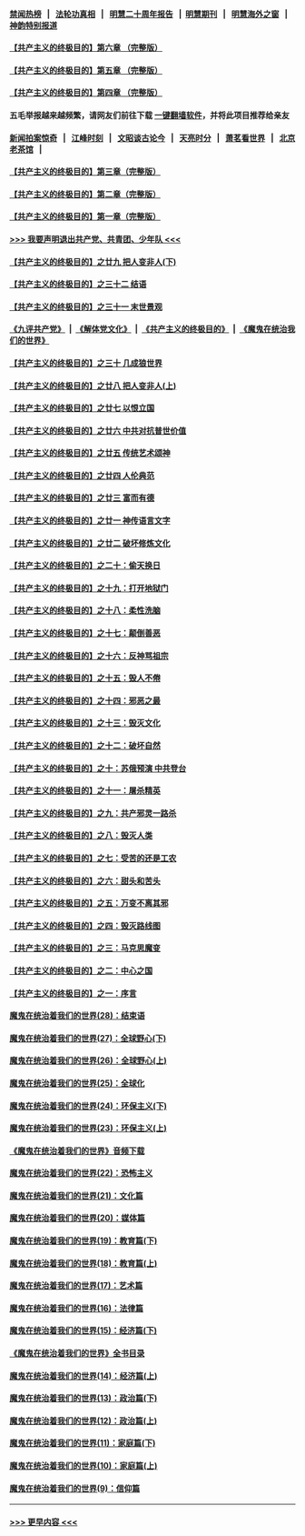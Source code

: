 #### [禁闻热榜](热点新闻.md?=0)  &nbsp;&nbsp;|&nbsp;&nbsp; [法轮功真相](https://github.com/gfw-breaker/truth/blob/master/README.md?=0) &nbsp;&nbsp;|&nbsp;&nbsp; [明慧二十周年报告](https://github.com/gfw-breaker/mh-reports/blob/master/README.md?=0) &nbsp;&nbsp;|&nbsp;&nbsp;[明慧期刊](https://github.com/gfw-breaker/mh-qikan) &nbsp;&nbsp;|&nbsp;&nbsp; [明慧海外之窗](https://github.com/gfw-breaker/mh-news/blob/master/README.md?=0) &nbsp;&nbsp;|&nbsp;&nbsp; [神韵特别报道](https://github.com/gfw-breaker/mh-news/blob/master/shenyun.md?=0)
#### [【共产主义的终极目的】第六章 （完整版）](../pages/nsc422/n11428913.md?t=03140331) 
#### [【共产主义的终极目的】第五章 （完整版）](../pages/nsc422/n11428912.md?t=03140331) 
#### [【共产主义的终极目的】第四章 （完整版）](../pages/nsc422/n11428907.md?t=03140331) 
#### 五毛举报越来越频繁，请网友们前往下载 [一键翻墙软件](https://github.com/gfw-breaker/ssr-accounts)，并将此项目推荐给亲友
#### [新闻拍案惊奇](https://github.com/gfw-breaker/banned-news/blob/master/pages/link4.md) &nbsp;&nbsp;|&nbsp;&nbsp; [江峰时刻](https://github.com/gfw-breaker/banned-news/blob/master/pages/link4.md) &nbsp;&nbsp;|&nbsp;&nbsp; [文昭谈古论今](https://github.com/gfw-breaker/banned-news/blob/master/pages/link4.md) &nbsp;&nbsp;|&nbsp;&nbsp; [天亮时分](https://github.com/gfw-breaker/banned-news/blob/master/pages/link4.md) &nbsp;&nbsp;|&nbsp;&nbsp; [萧茗看世界](https://github.com/gfw-breaker/banned-news/blob/master/pages/link4.md) &nbsp;&nbsp;|&nbsp;&nbsp; [北京老茶馆](https://github.com/gfw-breaker/banned-news/blob/master/pages/link4.md) &nbsp;&nbsp;|&nbsp;&nbsp; 
#### [【共产主义的终极目的】第三章（完整版）](../pages/nsc422/n11428848.md?t=03140331) 
#### [【共产主义的终极目的】第二章（完整版）](../pages/nsc422/n11428831.md?t=03140331) 
#### [【共产主义的终极目的】第一章（完整版）](../pages/nsc422/n11417651.md?t=03140331) 
#### [>>> 我要声明退出共产党、共青团、少年队 <<<](https://github.com/begood0513/goodnews/blob/master/quit/letter.md) 
#### [【共产主义的终极目的】之廿九 把人变非人(下)](../pages/nsc422/n11344140.md?t=03140331) 
#### [【共产主义的终极目的】之三十二 结语](../pages/nsc422/n11360535.md?t=03140331) 
#### [【共产主义的终极目的】之三十一 末世景观](../pages/nsc422/n11351129.md?t=03140331) 
#### [《九评共产党》](https://github.com/begood0513/9ping.md/blob/master/README.md) &nbsp;|&nbsp; [《解体党文化》](../../../../jtdwh.md/blob/master/README.md)  &nbsp;|&nbsp; [《共产主义的终极目的》](../../../../gczydzjmd.md/blob/master/README.md) &nbsp;|&nbsp; [《魔鬼在统治我们的世界》](../../../../mgztzwmdsj.md/blob/master/README.md) 
#### [【共产主义的终极目的】之三十 几成狼世界](../pages/nsc422/n11348280.md?t=03140331) 
#### [【共产主义的终极目的】之廿八 把人变非人(上)](../pages/nsc422/n11340492.md?t=03140331) 
#### [【共产主义的终极目的】之廿七 以恨立国](../pages/nsc422/n11336944.md?t=03140331) 
#### [【共产主义的终极目的】之廿六 中共对抗普世价值](../pages/nsc422/n11324785.md?t=03140331) 
#### [【共产主义的终极目的】之廿五 传统艺术颂神](../pages/nsc422/n11296396.md?t=03140331) 
#### [【共产主义的终极目的】之廿四 人伦典范](../pages/nsc422/n11296397.md?t=03140331) 
#### [【共产主义的终极目的】之廿三 富而有德](../pages/nsc422/n11283598.md?t=03140331) 
#### [【共产主义的终极目的】之廿一 神传语言文字](../pages/nsc422/n11263265.md?t=03140331) 
#### [【共产主义的终极目的】之廿二 破坏修炼文化](../pages/nsc422/n11245728.md?t=03140331) 
#### [【共产主义的终极目的】之二十：偷天换日](../pages/nsc422/n11238846.md?t=03140331) 
#### [【共产主义的终极目的】之十九：打开地狱门](../pages/nsc422/n11206376.md?t=03140331) 
#### [【共产主义的终极目的】之十八：柔性洗脑](../pages/nsc422/n11199994.md?t=03140331) 
#### [【共产主义的终极目的】之十七：颠倒善恶](../pages/nsc422/n11179782.md?t=03140331) 
#### [【共产主义的终极目的】之十六：反神骂祖宗](../pages/nsc422/n11166798.md?t=03140331) 
#### [【共产主义的终极目的】之十五：毁人不倦](../pages/nsc422/n11166792.md?t=03140331) 
#### [【共产主义的终极目的】之十四：邪恶之最](../pages/nsc422/n11150249.md?t=03140331) 
#### [【共产主义的终极目的】之十三：毁灭文化](../pages/nsc422/n11135227.md?t=03140331) 
#### [【共产主义的终极目的】之十二：破坏自然](../pages/nsc422/n11135214.md?t=03140331) 
#### [【共产主义的终极目的】之十：苏俄预演 中共登台](../pages/nsc422/n11118424.md?t=03140331) 
#### [【共产主义的终极目的】之十一：屠杀精英](../pages/nsc422/n11118442.md?t=03140331) 
#### [【共产主义的终极目的】之九：共产邪灵一路杀](../pages/nsc422/n11114139.md?t=03140331) 
#### [【共产主义的终极目的】之八：毁灭人类](../pages/nsc422/n11108503.md?t=03140331) 
#### [【共产主义的终极目的】之七：受苦的还是工农](../pages/nsc422/n11101809.md?t=03140331) 
#### [【共产主义的终极目的】之六：甜头和苦头](../pages/nsc422/n11096971.md?t=03140331) 
#### [【共产主义的终极目的】之五：万变不离其邪](../pages/nsc422/n11091285.md?t=03140331) 
#### [【共产主义的终极目的】之四：毁灭路线图](../pages/nsc422/n11086284.md?t=03140331) 
#### [【共产主义的终极目的】之三：马克思魔变](../pages/nsc422/n11061941.md?t=03140331) 
#### [【共产主义的终极目的】之二：中心之国](../pages/nsc422/n11047728.md?t=03140331) 
#### [【共产主义的终极目的】之一：序言](../pages/nsc422/n11086077.md?t=03140331) 
#### [魔鬼在统治着我们的世界(28)：结束语](../pages/nsc422/n10936246.md?t=03140331) 
#### [魔鬼在统治着我们的世界(27)：全球野心(下)](../pages/nsc422/n10928319.md?t=03140331) 
#### [魔鬼在统治着我们的世界(26)：全球野心(上)](../pages/nsc422/n10900318.md?t=03140331) 
#### [魔鬼在统治着我们的世界(25)：全球化](../pages/nsc422/n10788205.md?t=03140331) 
#### [魔鬼在统治着我们的世界(24)：环保主义(下)](../pages/nsc422/n10695307.md?t=03140331) 
#### [魔鬼在统治着我们的世界(23)：环保主义(上)](../pages/nsc422/n10688613.md?t=03140331) 
#### [《魔鬼在统治着我们的世界》音频下载](../pages/nsc422/n10635553.md?t=03140331) 
#### [魔鬼在统治着我们的世界(22)：恐怖主义](../pages/nsc422/n10614727.md?t=03140331) 
#### [魔鬼在统治着我们的世界(21)：文化篇](../pages/nsc422/n10597706.md?t=03140331) 
#### [魔鬼在统治着我们的世界(20)：媒体篇](../pages/nsc422/n10586579.md?t=03140331) 
#### [魔鬼在统治着我们的世界(19)：教育篇(下)](../pages/nsc422/n10564808.md?t=03140331) 
#### [魔鬼在统治着我们的世界(18)：教育篇(上)](../pages/nsc422/n10526970.md?t=03140331) 
#### [魔鬼在统治着我们的世界(17)：艺术篇](../pages/nsc422/n10499093.md?t=03140331) 
#### [魔鬼在统治着我们的世界(16)：法律篇](../pages/nsc422/n10485969.md?t=03140331) 
#### [魔鬼在统治着我们的世界(15)：经济篇(下)](../pages/nsc422/n10469975.md?t=03140331) 
#### [《魔鬼在统治着我们的世界》全书目录](../pages/nsc422/n10464261.md?t=03140331) 
#### [魔鬼在统治着我们的世界(14)：经济篇(上)](../pages/nsc422/n10457370.md?t=03140331) 
#### [魔鬼在统治着我们的世界(13)：政治篇(下)](../pages/nsc422/n10448270.md?t=03140331) 
#### [魔鬼在统治着我们的世界(12)：政治篇(上)](../pages/nsc422/n10444576.md?t=03140331) 
#### [魔鬼在统治着我们的世界(11)：家庭篇(下)](../pages/nsc422/n10440961.md?t=03140331) 
#### [魔鬼在统治着我们的世界(10)：家庭篇(上)](../pages/nsc422/n10435448.md?t=03140331) 
#### [魔鬼在统治着我们的世界(9)：信仰篇](../pages/nsc422/n10432159.md?t=03140331) 

----
#### [ >>> 更早内容 <<< ](../indexes/nsc422-earlier.md)
